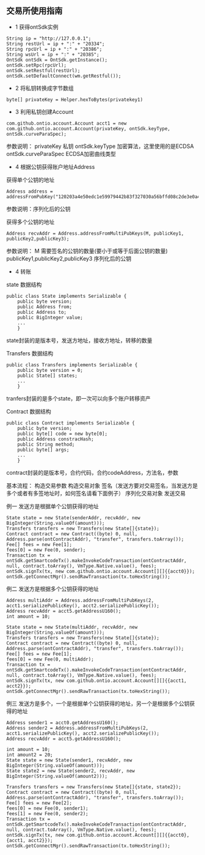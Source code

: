 ## 交易所使用指南

* 1 获得ontSdk实例
```
String ip = "http://127.0.0.1";
String restUrl = ip + ":" + "20334";
String rpcUrl = ip + ":" + "20386";
String wsUrl = ip + ":" + "20385";
OntSdk ontSdk = OntSdk.getInstance();
ontSdk.setRpc(rpcUrl);
ontSdk.setRestful(restUrl);
ontSdk.setDefaultConnect(wm.getRestful());
```

* 2 将私钥转换成字节数组

```
byte[] privateKey = Helper.hexToBytes(privatekey1)
```

* 3 利用私钥创建Account

```
com.github.ontio.account.Account acct1 = new com.github.ontio.account.Account(privateKey, ontSdk.keyType, ontSdk.curveParaSpec);
```
参数说明：
privateKey 私钥
ontSdk.keyType 加密算法，这里使用的是ECDSA
ontSdk.curveParaSpec ECDSA加密曲线类型

* 4 根据公钥获得账户地址Address

获得单个公钥的地址
```
Address address = addressFromPubKey("120203a4e50edc1e59979442b83f327030a56bffd08c2de3e0a404cefb4ed2cc04ca3e");
```
参数说明：序列化后的公钥

获得多个公钥的地址
```
Address recvAddr = Address.addressFromMultiPubKeys(M, publicKey1, publicKey2,publicKey3);
```
参数说明：
M 需要签名的公钥的数量(要小于或等于后面公钥的数量)
publicKey1,publicKey2,publicKey3  序列化后的公钥

* 4 转账

state 数据结构

```
public class State implements Serializable {
    public byte version;
    public Address from;
    public Address to;
    public BigInteger value;
    ...
    }
```

state封装的是版本号，发送方地址，接收方地址，转移的数量

Transfers 数据结构
```
public class Transfers implements Serializable {
    public byte version = 0;
    public State[] states;
    ...
    }
```
tranfers封装的是多个state，即一次可以向多个账户转移资产

Contract 数据结构
```
public class Contract implements Serializable {
    public byte version;
    public byte[] code = new byte[0];
    public Address constracHash;
    public String method;
    public byte[] args;
    ...
    }
```

contract封装的是版本号，合约代码，合约codeAddress，方法名，参数


基本流程：
    构造交易参数
    构造交易对象
    签名（发送方要对交易签名，当发送方是多个或者有多签地址时，如何签名请看下面例子）
    序列化交易对象
    发送交易

例一 发送方是根据单个公钥获得的地址
```
State state = new State(senderAddr, recvAddr, new BigInteger(String.valueOf(amount)));
Transfers transfers = new Transfers(new State[]{state});
Contract contract = new Contract((byte) 0, null, Address.parse(ontContractAddr), "transfer", transfers.toArray());
Fee[] fees = new Fee[1];
fees[0] = new Fee(0, sender);
Transaction tx = ontSdk.getSmartcodeTx().makeInvokeCodeTransaction(ontContractAddr, null, contract.toArray(), VmType.Native.value(), fees);
ontSdk.signTx(tx, new com.github.ontio.account.Account[][]{{acct0}});
ontSdk.getConnectMgr().sendRawTransaction(tx.toHexString());
```

例二 发送方是根据多个公钥获得的地址

```
Address multiAddr = Address.addressFromMultiPubKeys(2, acct1.serializePublicKey(), acct2.serializePublicKey());
Address recvAddr = acct5.getAddressU160();
int amount = 10;

State state = new State(multiAddr, recvAddr, new BigInteger(String.valueOf(amount)));
Transfers transfers = new Transfers(new State[]{state});
Contract contract = new Contract((byte) 0, null, Address.parse(ontContractAddr), "transfer", transfers.toArray());
Fee[] fees = new Fee[1];
fees[0] = new Fee(0, multiAddr);
Transaction tx = ontSdk.getSmartcodeTx().makeInvokeCodeTransaction(ontContractAddr, null, contract.toArray(), VmType.Native.value(), fees);
ontSdk.signTx(tx, new com.github.ontio.account.Account[][]{{acct1, acct2}});
ontSdk.getConnectMgr().sendRawTransaction(tx.toHexString());
```

例三 发送方是多个，一个是根据单个公钥获得的地址，另一个是根据多个公钥获得的地址

```
Address sender1 = acct0.getAddressU160();
Address sender2 = Address.addressFromMultiPubKeys(2, acct1.serializePublicKey(), acct2.serializePublicKey());
Address recvAddr = acct5.getAddressU160();

int amount = 10;
int amount2 = 20;
State state = new State(sender1, recvAddr, new BigInteger(String.valueOf(amount)));
State state2 = new State(sender2, recvAddr, new BigInteger(String.valueOf(amount2)));

Transfers transfers = new Transfers(new State[]{state, state2});
Contract contract = new Contract((byte) 0, null, Address.parse(ontContractAddr), "transfer", transfers.toArray());
Fee[] fees = new Fee[2];
fees[0] = new Fee(0, sender1);
fees[1] = new Fee(0, sender2);
Transaction tx = ontSdk.getSmartcodeTx().makeInvokeCodeTransaction(ontContractAddr, null, contract.toArray(), VmType.Native.value(), fees);
ontSdk.signTx(tx, new com.github.ontio.account.Account[][]{{acct0}, {acct1, acct2}});
ontSdk.getConnectMgr().sendRawTransaction(tx.toHexString());
```



